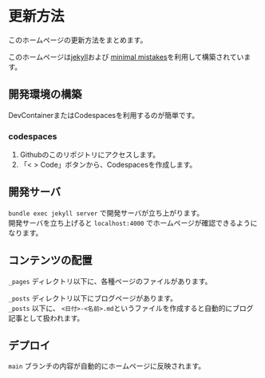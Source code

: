 # 更新方法
このホームページの更新方法をまとめます。

このホームページは[jekyll](https://jekyllrb-ja.github.io/)および [minimal mistakes](https://github.com/mmistakes/minimal-mistakes)を利用して構築されています。


## 開発環境の構築
DevContainerまたはCodespacesを利用するのが簡単です。

### codespaces
1. Githubのこのリポジトリにアクセスします。
1. 「< > Code」ボタンから、Codespacesを作成します。

## 開発サーバ
`bundle exec jekyll server` で開発サーバが立ち上がります。  
開発サーバを立ち上げると `localhost:4000` でホームページが確認できるようになります。

## コンテンツの配置
`_pages` ディレクトリ以下に、各種ページのファイルがあります。

`_posts` ディレクトリ以下にブログページがあります。  
`_posts` 以下に、 `<日付>-<名前>.md`というファイルを作成すると自動的にブログ記事として扱われます。

## デプロイ
`main` ブランチの内容が自動的にホームページに反映されます。